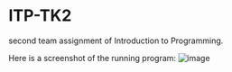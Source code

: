 # ITP-TK2
second team assignment of Introduction to Programming.

Here is a screenshot of the running program:
![image](https://user-images.githubusercontent.com/43128792/208251138-072a0af3-1bf4-425c-a398-07b0105d4ff5.png)
